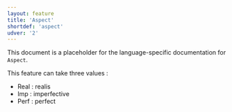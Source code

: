 ```yaml
---
layout: feature
title: 'Aspect'
shortdef: 'aspect'
udver: '2'
---
```


This document is a placeholder for the language-specific documentation
for `Aspect`.

This feature can take three values :
+ Real : realis
+ Imp : imperfective
+ Perf : perfect

